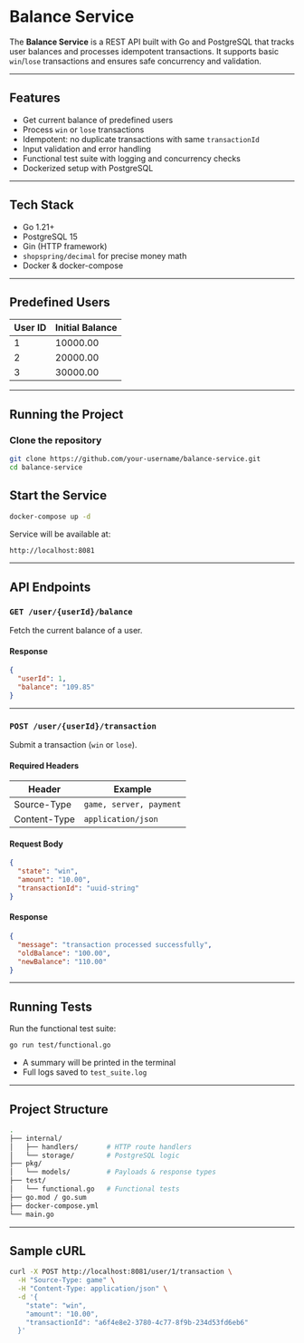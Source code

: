 # Balance Service

The **Balance Service** is a REST API built with Go and PostgreSQL that tracks user balances and processes idempotent transactions. It supports basic `win`/`lose` transactions and ensures safe concurrency and validation.

---

## Features

- Get current balance of predefined users
- Process `win` or `lose` transactions
- Idempotent: no duplicate transactions with same `transactionId`
- Input validation and error handling
- Functional test suite with logging and concurrency checks
- Dockerized setup with PostgreSQL

---

## Tech Stack

- Go 1.21+
- PostgreSQL 15
- Gin (HTTP framework)
- `shopspring/decimal` for precise money math
- Docker & docker-compose

---

## Predefined Users

| User ID | Initial Balance |
| ------- | --------------- |
| 1       | 10000.00        |
| 2       | 20000.00        |
| 3       | 30000.00        |

---

## Running the Project

### Clone the repository

```bash
git clone https://github.com/your-username/balance-service.git
cd balance-service
```

## Start the Service

```bash
docker-compose up -d
```

Service will be available at:

```bash
http://localhost:8081
```

---

## API Endpoints

### `GET /user/{userId}/balance`

Fetch the current balance of a user.

#### Response

```json
{
  "userId": 1,
  "balance": "109.85"
}
```

---

### `POST /user/{userId}/transaction`

Submit a transaction (`win` or `lose`).

#### Required Headers

| Header       | Example                 |
| ------------ | ----------------------- |
| Source-Type  | `game, server, payment` |
| Content-Type | `application/json`      |

#### Request Body

```json
{
  "state": "win",
  "amount": "10.00",
  "transactionId": "uuid-string"
}
```

#### Response

```json
{
  "message": "transaction processed successfully",
  "oldBalance": "100.00",
  "newBalance": "110.00"
}
```

---

## Running Tests

Run the functional test suite:

```bash
go run test/functional.go
```

- A summary will be printed in the terminal
- Full logs saved to `test_suite.log`

---

## Project Structure

```bash
.
├── internal/
│   ├── handlers/       # HTTP route handlers
│   └── storage/        # PostgreSQL logic
├── pkg/
│   └── models/         # Payloads & response types
├── test/
│   └── functional.go   # Functional tests
├── go.mod / go.sum
├── docker-compose.yml
└── main.go
```

---

## Sample cURL

```bash
curl -X POST http://localhost:8081/user/1/transaction \
  -H "Source-Type: game" \
  -H "Content-Type: application/json" \
  -d '{
    "state": "win",
    "amount": "10.00",
    "transactionId": "a6f4e8e2-3780-4c77-8f9b-234d53fd6eb6"
  }'
```

